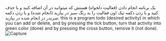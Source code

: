 یک برنامه انجام دادن (فعالیت دلخواه) هستش که میتوانید در آن اضافه کنید و یا حذف کنید و با زدن دکمه تیک اون فعالیت را به رنگ سبز در بیارید (انجام شده) و با زدن دکمه ضربدر در انجام شده در بیارید.
this is a program todo (desired activity) in which you can add or delete, and by pressing the tick button, turn that activity into green color (done) and by pressing the cross button, remove it (not done).
![Capture](https://user-images.githubusercontent.com/109485162/220896272-e69aa213-44aa-4628-8e76-a3abd8a291fa.PNG)

